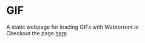 # GIF
A static webpage for loading GIFs with Webtorrent.io  
Checkout the page [here](http://daviscodesbugs.github.io/gif)
